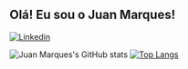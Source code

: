 ## Olá! Eu sou o Juan Marques! 

[![Linkedin](https://img.shields.io/badge/LinkedIn-0077B5?style=for-the-badge&logo=linkedin&logoColor=white)](https://www.linkedin.com/in/juan-rodrigues-batista-marques/)

![Juan Marques's GitHub stats](https://github-readme-stats-git-masterrstaa-rickstaa.vercel.app/api?username=juanmarquesdev&show_icons=true&theme=radical)
[![Top Langs](https://github-readme-stats-git-masterrstaa-rickstaa.vercel.app/api/top-langs/?username=juanmarquesdev&layout=compact&theme=radical)](https://github.com/anuraghazra/github-readme-stats)

